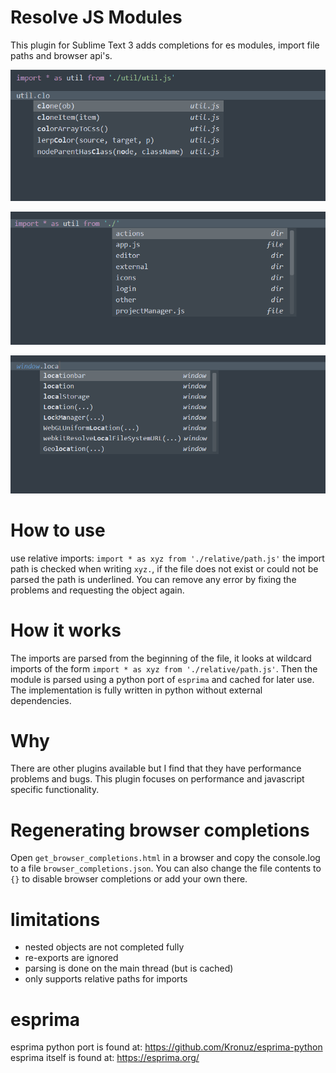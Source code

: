 # Resolve JS Modules
This plugin for Sublime Text 3 adds completions for es modules, import file paths and browser api's. 

![Auto complete module exports](resolve-module-exports.png)

![Auto complete file paths](resolve-file-path.png)

![Auto complete browser api's](resolve-browser-apis.png)

# How to use
use relative imports: `import * as xyz from './relative/path.js'`
the import path is checked when writing `xyz.`, if the file does not exist or could not be parsed the path is underlined. You can remove any error by fixing the problems and requesting the object again.

# How it works
The imports are parsed from the beginning of the file, it looks at wildcard imports of the form `import * as xyz from './relative/path.js'`. Then the module is parsed using a python port of `esprima` and cached for later use. The implementation is fully written in python without external dependencies.

# Why
There are other plugins available but I find that they have performance problems and bugs. This plugin focuses on performance and javascript specific functionality.

# Regenerating browser completions
Open `get_browser_completions.html` in a browser and copy the console.log to a file `browser_completions.json`. You can also change the file contents to `{}` to disable browser completions or add your own there.

# limitations
- nested objects are not completed fully
- re-exports are ignored
- parsing is done on the main thread (but is cached)
- only supports relative paths for imports

# esprima
esprima python port is found at: https://github.com/Kronuz/esprima-python
esprima itself is found at: https://esprima.org/